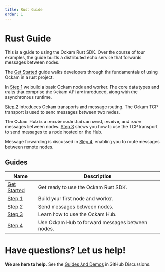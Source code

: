 ```yaml
---
title: Rust Guide
order: 1
---
```


# Rust Guide

This is a guide to using the Ockam Rust SDK. Over the course of four examples, the guide builds a distributed echo service
that forwards messages between nodes.

The [Get Started](get-started) guide walks developers through the fundamentals of using
Ockam in a rust project.

In [Step 1](01-workers) we build a basic Ockam node and worker. The core data types and traits that comprise
the Ockam API are introduced, along with the asynchronous runtime.

[Step 2](02-transports) introduces Ockam transports and message routing. The Ockam TCP transport is used to
send messages between two nodes.

The Ockam Hub is a remote node that can send, receive, and route messages between nodes. [Step 3](03-hub)
shows you how to use the TCP transport to send messages to a node hosted on the Hub.

Message forwarding is discussed in [Step 4](04-forwarding), enabling you to route messages between remote nodes.

## Guides

| Name                       | Description                                      |
| -------------------------- | ------------------------------------------------ |
| [Get Started](get-started) | Get ready to use the Ockam Rust SDK.             |
| [Step 1](01-workers)       | Build your first node and worker.                |
| [Step 2](02-transports)    | Send messages between nodes.                     |
| [Step 3](03-hub)           | Learn how to use the Ockam Hub.                  |
| [Step 4](04-forwarding)    | Use Ockam Hub to forward messages between nodes. |

# Have questions? Let us help!

**We are here to help.** See the [Guides And Demos](https://github.com/ockam-network/ockam/discussions/1134) in
GitHub Discussions.
